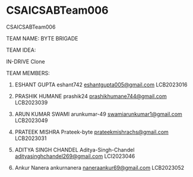# CSAICSABTeam006
CSAICSABTeam006


TEAM NAME: BYTE BRIGADE 


TEAM IDEA:

IN-DRIVE Clone

TEAM MEMBERS: 

1. ESHANT GUPTA eshant742 eshantgupta005@gmail.com LCB2023016

2. PRASHIK HUMANE prashik24 prashikhumane744@gmail.com LCB2023039 

3. ARUN KUMAR SWAMI arunkumar-49 swamiarunkumar1@gmail.com LCB2023049

4. PRATEEK MISHRA Prateek-byte prateekmishrachs@gmail.com LCB2023031

5. ADITYA SINGH CHANDEL Aditya-Singh-Chandel
   adityasinghchandel269@gmail.com LCI2023046

6. Ankur Nanera ankurnanera naneraankur69@gmail.com LCB2023052
